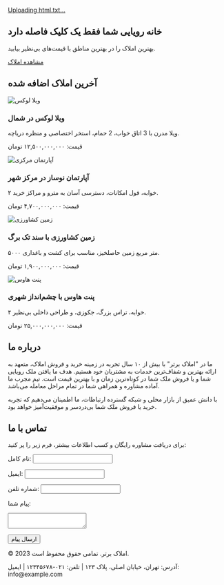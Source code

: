 [Uploading html.txt…]()
<section id="home" class="hero">
<h2>خانه رویایی شما فقط یک کلیک فاصله دارد</h2>
<p>بهترین املاک را در بهترین مناطق با قیمت‌های بی‌نظیر بیابید.</p>
<a href="#properties" class="btn">مشاهده املاک</a>
</section>

<section id="properties" class="container">
<h2 class="section-title">آخرین املاک اضافه شده</h2>
<div class="property-grid">
<div class="property-card">
<img src="https://via.placeholder.com/400x200/FF5733/FFFFFF?text=ویلا+لوکس" alt="ویلا لوکس">
<div class="property-info">
<h3>ویلا لوکس در شمال</h3>
<p>ویلا مدرن با 3 اتاق خواب، 2 حمام، استخر اختصاصی و منظره دریاچه‌.</p>
<p class="property-price">قیمت: ۱۲,۵۰۰,۰۰۰,۰۰۰ تومان</p>
</div>
</div>
<div class="property-card">
<img src="https://via.placeholder.com/400x200/33FF57/FFFFFF?text=آپارتمان+مرکزی" alt="آپارتمان مرکزی">
<div class="property-info">
<h3>آپارتمان نوساز در مرکز شهر</h3>
<p>۲ خوابه، فول امکانات، دسترسی آسان به مترو و مراکز خرید.</p>
<p class="property-price">قیمت: ۴,۷۰۰,۰۰۰,۰۰۰ تومان</p>
</div>
</div>
<div class="property-card">
<img src="https://via.placeholder.com/400x200/3357FF/FFFFFF?text=زمین+کشاورزی" alt="زمین کشاورزی">
<div class="property-info">
<h3>زمین کشاورزی با سند تک برگ</h3>
<p>۵۰۰۰ متر مربع زمین حاصلخیز، مناسب برای کشت و باغداری.</p>
<p class="property-price">قیمت: ۱,۹۰۰,۰۰۰,۰۰۰ تومان</p>
</div>
</div>
<div class="property-card">
<img src="https://via.placeholder.com/400x200/FF33A1/FFFFFF?text=پنت+هاوس" alt="پنت هاوس">
<div class="property-info">
<h3>پنت هاوس با چشم‌انداز شهری</h3>
<p>۴ خوابه، تراس بزرگ، جکوزی، و طراحی داخلی بی‌نظیر.</p>
<p class="property-price">قیمت: ۲۵,۰۰۰,۰۰۰,۰۰۰ تومان</p>
</div>
</div>
</div>
</section>

<section id="about" class="container">
<h2 class="section-title">درباره ما</h2>
<p>
ما در "املاک برتر" با بیش از ۱۰ سال تجربه در زمینه خرید و فروش املاک،
متعهد به ارائه بهترین و شفاف‌ترین خدمات به مشتریان خود هستیم. هدف ما
یافتن ملک رویایی شما و یا فروش ملک شما در کوتاه‌ترین زمان و با بهترین قیمت است.
تیم مجرب ما آماده مشاوره و همراهی شما در تمام مراحل معامله می‌باشد.
</p>
<p>
با دانش عمیق از بازار محلی و شبکه گسترده ارتباطات، ما اطمینان می‌دهیم
که تجربه خرید یا فروش ملک شما بی‌دردسر و موفقیت‌آمیز خواهد بود.
</p>
</section>

<section id="contact" class="container">
<h2 class="section-title">تماس با ما</h2>
<div class="contact-form">
<p>برای دریافت مشاوره رایگان و کسب اطلاعات بیشتر، فرم زیر را پر کنید:</p>
<form>
<label for="name">نام کامل:</label>
<input type="text" id="name" name="name" required>

<label for="email">ایمیل:</label>
<input type="email" id="email" name="email" required>

<label for="phone">شماره تلفن:</label>
<input type="tel" id="phone" name="phone">

<label for="message">پیام شما:</label>
<textarea id="message" name="message" required></textarea>

<button type="submit">ارسال پیام</button>
</form>
</div>
</section>

<footer>
<div class="container">
<p>&copy; 2023 املاک برتر. تمامی حقوق محفوظ است.</p>
<p>آدرس: تهران، خیابان اصلی، پلاک ۱۲۳ | تلفن: ۰۲۱-۱۲۳۴۵۶۷۸ | ایمیل: info@example.com</p>
</div>
</footer>
</body>
</html>
